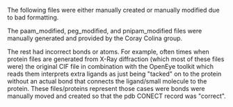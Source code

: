 The following files were either manually created or manually modified due to bad formatting. 

The paam_modified, peg_modified, and pnipam_modified files were manually generated and provided by the Coray Colina group. 

The rest had incorrect bonds or atoms. For example, often times when protein files are generated from X-Ray diffraction (which most of these files were) the original CIF file in combination with the OpenEye toolkit which reads them interprets extra ligands as just being "tacked" on to the protein without an actual bond that connects the ligand/small molecule to the protein. These files/proteins represent those cases were bonds were manually moved and created so that the pdb CONECT record was "correct".
